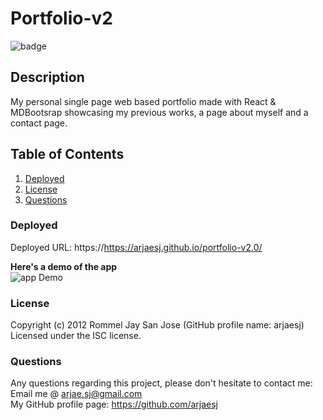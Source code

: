 # Portfolio-v2

![badge](https://img.shields.io/badge/License-ISC-green.svg)

## Description

My personal single page web based portfolio made with React & MDBootsrap showcasing my previous works, a page about myself and a contact page.

## Table of Contents

1. [Deployed](#Deployed)
2. [License](#License)
3. [Questions](#Questions)

### Deployed

Deployed URL: https://https://arjaesj.github.io/portfolio-v2.0/

**Here's a demo of the app**  
![app Demo](https://github.com/arjaesj/portfolio-v2.0/blob/master/src/images/demo.gif?raw=true)

### License

Copyright (c) 2012 Rommel Jay San Jose (GitHub profile name: arjaesj)  
Licensed under the ISC license.

### Questions

Any questions regarding this project, please don't hesitate to contact me:  
Email me @ arjae.sj@gmail.com  
My GitHub profile page: https://github.com/arjaesj
